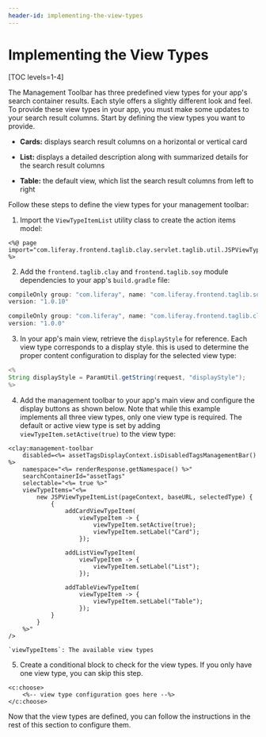 ```yaml
---
header-id: implementing-the-view-types
---
```


# Implementing the View Types

[TOC levels=1-4]

The Management Toolbar has three predefined view types for your app's search 
container results. Each style offers a slightly different look and feel. To 
provide these view types in your app, you must make some updates to your search 
result columns. Start by defining the view types you want to provide.

- **Cards:** displays search result columns on a horizontal or vertical card 

- **List:** displays a detailed description along with summarized details for 
the search result columns  

- **Table:** the default view, which list the search result columns from left to 
right 

Follow these steps to define the view types for your management toolbar:

1.  Import the `ViewTypeItemList` utility class to create the action items 
    model:

```markup
<%@ page import="com.liferay.frontend.taglib.clay.servlet.taglib.util.JSPViewTypeItemList" %>
```

2.  Add the `frontend.taglib.clay` and `frontend.taglib.soy` module dependencies 
    to your app's `build.gradle` file:

```groovy
compileOnly group: "com.liferay", name: "com.liferay.frontend.taglib.soy", 
version: "1.0.10"

compileOnly group: "com.liferay", name: "com.liferay.frontend.taglib.clay", 
version: "1.0.0"
```

3.  In your app's main view, retrieve the `displayStyle` for reference. Each 
    view type corresponds to a display style. this is used to determine the 
    proper content configuration to display for the selected view type:

```java
<%
String displayStyle = ParamUtil.getString(request, "displayStyle");
%>
```

4.  Add the management toolbar to your app's main view and configure the display 
    buttons as shown below. Note that while this example implements all three 
    view types, only one view type is required. The default or active view type 
    is set by adding `viewTypeItem.setActive(true)` to the view type:

```markup
<clay:management-toolbar
    disabled=<%= assetTagsDisplayContext.isDisabledTagsManagementBar() %>
    namespace="<%= renderResponse.getNamespace() %>"
    searchContainerId="assetTags"
    selectable="<%= true %>"
    viewTypeItems="<%=
        new JSPViewTypeItemList(pageContext, baseURL, selectedType) {
            {
            	addCardViewTypeItem(
            		viewTypeItem -> {
            			viewTypeItem.setActive(true);
            			viewTypeItem.setLabel("Card");
            		});

            	addListViewTypeItem(
            		viewTypeItem -> {
            			viewTypeItem.setLabel("List");
            		});

            	addTableViewTypeItem(
            		viewTypeItem -> {
            			viewTypeItem.setLabel("Table");
            		});
            }
        }
    %>"
/>
```
        
    `viewTypeItems`: The available view types

5.  Create a conditional block to check for the view types. If you only have 
    one view type, you can skip this step.

```markup
<c:choose>
    <%-- view type configuration goes here --%>
</c:choose>
```

Now that the view types are defined, you can follow the instructions in the rest 
of this section to configure them. 
